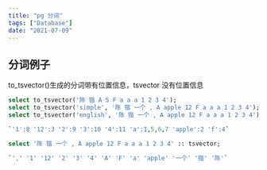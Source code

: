 ```yaml
---
title: "pg 分词"
tags: ["Database"]
date: "2021-07-09"
---
```


## 分词例子

to_tsvector()生成的分词带有位置信息，tsvector 没有位置信息

```sql
select to_tsvector('陈 锴 A S F a a a 1 2 3 4');
select to_tsvector('simple', '陈 锴 一个 , A apple 12 F a a a 1 2 3 4');
select to_tsvector('english', '陈 锴 一个 , A apple 12 F a a a 1 2 3 4');

`'1':8 '12':3 '2':9 '3':10 '4':11 'a':1,5,6,7 'apple':2 'f':4`

select '陈 锴 一个 , A apple 12 F a a a 1 2 3 4' :: tsvector;

`',' '1' '12' '2' '3' '4' 'A' 'F' 'a' 'apple' '一个' '锴' '陈'`
```

<!-- 字符串每个字符分词`to_tsvector('simple', array_to_string(string_to_array(data_name, null), ''))` -->
<!-- to_tsvector('simple', array_to_string(string_to_array('杭州点数据上传', null), ' '))  @@  to_tsquery(array_to_string(string_to_array('杭州点数据上传', null), ' & ')) -->

<!-- 修复特殊字符转tsquery引起的错误 -->
<!-- to_tsquery(array_to_string(string_to_array(strip(to_tsvector('simple', array_to_string(string_to_array(search, null), ' ')))::text, ' '),'&')) -->
